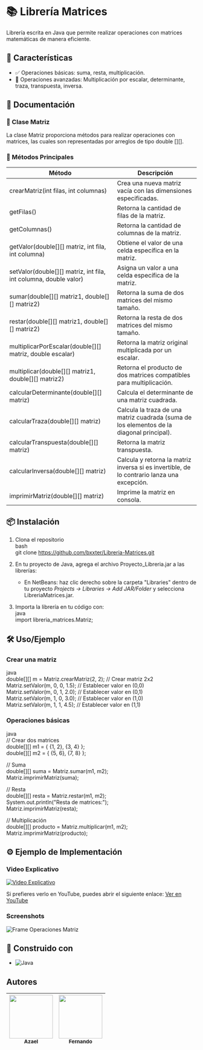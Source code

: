 # 📚 Librería Matrices  

Librería escrita en Java que permite realizar operaciones con matrices matemáticas de manera eficiente.  

## 🚀 Características  
* ✅ Operaciones básicas: suma, resta, multiplicación.  
* 🔢 Operaciones avanzadas: Multiplicación por escalar, determinante, traza, transpuesta, inversa.  

## 📖 Documentación  

### 📌 Clase Matriz  

La clase Matriz proporciona métodos para realizar operaciones con matrices, las cuales son representadas por arreglos de tipo double [][].  

### 📌 Métodos Principales

| Método | Descripción |
|--------|-------------|
| crearMatriz(int filas, int columnas) | Crea una nueva matriz vacía con las dimensiones especificadas. |
| getFilas() | Retorna la cantidad de filas de la matriz. |
| getColumnas() | Retorna la cantidad de columnas de la matriz. |
| getValor(double[][] matriz, int fila, int columna) | Obtiene el valor de una celda específica en la matriz. |
| setValor(double[][] matriz, int fila, int columna, double valor) | Asigna un valor a una celda específica de la matriz. |
| sumar(double[][] matriz1, double[][] matriz2) | Retorna la suma de dos matrices del mismo tamaño. |
| restar(double[][] matriz1, double[][] matriz2) | Retorna la resta de dos matrices del mismo tamaño. |
| multiplicarPorEscalar(double[][] matriz, double escalar) | Retorna la matriz original multiplicada por un escalar. |
| multiplicar(double[][] matriz1, double[][] matriz2) | Retorna el producto de dos matrices compatibles para multiplicación. |
| calcularDeterminante(double[][] matriz) | Calcula el determinante de una matriz cuadrada. |
| calcularTraza(double[][] matriz) | Calcula la traza de una matriz cuadrada (suma de los elementos de la diagonal principal). |
| calcularTranspuesta(double[][] matriz) | Retorna la matriz transpuesta. |
| calcularInversa(double[][] matriz) | Calcula y retorna la matriz inversa si es invertible, de lo contrario lanza una excepción. |
| imprimirMatriz(double[][] matriz) | Imprime la matriz en consola. |

## 📦 Instalación  
1. Clona el repositorio  
bash  
git clone https://github.com/bxxter/Libreria-Matrices.git  
  
2. En tu proyecto de Java, agrega el archivo Proyecto_Libreria.jar a las librerías:  
   - En NetBeans: haz clic derecho sobre la carpeta "Libraries" dentro de tu proyecto *Projects -> Libraries -> Add JAR/Folder* y selecciona LibreriaMatrices.jar.  
3. Importa la librería en tu código con:  
   java  
   import libreria_matrices.Matriz;  
     

## 🛠 Uso/Ejemplo  

### Crear una matriz  

java  
double[][] m = Matriz.crearMatriz(2, 2); // Crear matriz 2x2  
Matriz.setValor(m, 0, 0, 1.5); // Establecer valor en (0,0)  
Matriz.setValor(m, 0, 1, 2.0); // Establecer valor en (0,1)  
Matriz.setValor(m, 1, 0, 3.0); // Establecer valor en (1,0)  
Matriz.setValor(m, 1, 1, 4.5); // Establecer valor en (1,1)  


### Operaciones básicas  

java  
// Crear dos matrices  
double[][] m1 = { {1, 2}, {3, 4} };  
double[][] m2 = { {5, 6}, {7, 8} };  

// Suma  
double[][] suma = Matriz.sumar(m1, m2);  
Matriz.imprimirMatriz(suma);  

// Resta  
double[][] resta = Matriz.restar(m1, m2);  
System.out.println("Resta de matrices:");  
Matriz.imprimirMatriz(resta); 

// Multiplicación  
double[][] producto = Matriz.multiplicar(m1, m2);  
Matriz.imprimirMatriz(producto);  
  

## ⚙ Ejemplo de Implementación  

### Video Explicativo

[![Video Explicativo](https://img.youtube.com/vi/UlRzD6CIt90/0.jpg)](https://www.youtube.com/watch?v=UlRzD6CIt90&feature=youtu.be)

Si prefieres verlo en YouTube, puedes abrir el siguiente enlace: [Ver en YouTube](https://www.youtube.com/watch?v=UlRzD6CIt90&feature=youtu.be)

### Screenshots
![Frame Operaciones Matriz](https://i.imgur.com/s42YDBv.png)


## 🚀 Construido con  
* ![Java](https://img.shields.io/badge/Java-ED8B00?style=for-the-badge&logo=java&logoColor=white)  

## Autores  

| [<img src="https://avatars.githubusercontent.com/u/166089639?v=4" width=115><br><sub>Azael</sub>](https://github.com/bxxter) | [<img src="https://avatars.githubusercontent.com/u/205721466?v=4" width=115><br><sub>Fernando</sub>](https://github.com/Bazendu) |  
| :---: | :---: |
